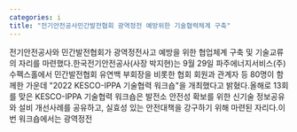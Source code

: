 ```yaml
---
categories: i
title: "전기안전공사민간발전협회 광역정전 예방위한 기술협력체계 구축"
---
```

전기안전공사와 민간발전협회가 광역정전사고 예방을 위한 협업체계 구축 및 기술교류의 자리를 마련했다.한국전기안전공사(사장 박지현)는 9월 29일 파주에너지서비스(주) 수펙스홀에서 민간발전협회 유연백 부회장을 비롯한 협회 회원과 관계자 등 80명이 함께한 가운데 "2022 KESCO-IPPA 기술협력 워크숍"을 개최했다고 밝혔다.올해로 13회를 맞은 KESCO-IPPA 기술협력 워크숍은 발전소 안전성 확보를 위한 신기술 정보공유와 설비 개선사례를 공유하고, 실효성 있는 안전대책을 강구하기 위해 마련된 자리다.이번 워크숍에서는 광역정전